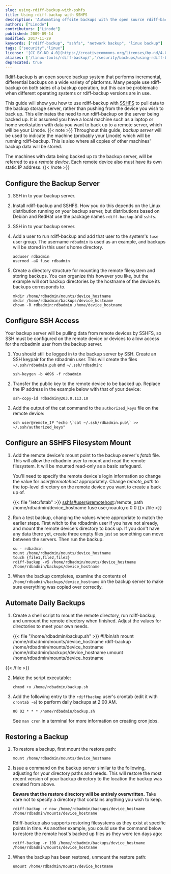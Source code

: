 ```yaml
---
slug: using-rdiff-backup-with-sshfs
title: Using rdiff-backup with SSHFS
description: 'Automating offsite backups with the open source rdiff-backup package and SSHFS for remote filesystem mounting.'
authors: ["Linode"]
contributors: ["Linode"]
published: 2009-09-14
modified: 2017-11-29
keywords: ["rdiff-backup", "sshfs", "network backup", "linux backup"]
tags: ["security","linux"]
license: '[CC BY-ND 4.0](https://creativecommons.org/licenses/by-nd/4.0)'
aliases: ['/linux-tools/rdiff-backup/','/security/backups/using-rdiff-backup-with-sshfs/']
deprecated: true
---
```


[Rdiff-backup](http://www.nongnu.org/rdiff-backup/docs.html) is an open source backup system that performs incremental, differential backups on a wide variety of platforms. Many people use rdiff-backup on both sides of a backup operation, but this can be problematic when different operating systems or rdiff-backup versions are in use.

This guide will show you how to use rdiff-backup with [SSHFS](https://github.com/libfuse/sshfs) to pull data to the backup storage server, rather than pushing from the device you wish to back up. This eliminates the need to run rdiff-backup on the server being backed up. It is assumed you have a local machine such as a laptop or home workstation with data you want to back up to a remote server, which will be your Linode.
{{< note >}}
Throughout this guide, *backup server* will be used to indicate the machine (probably your Linode) which will be running rdiff-backup. This is also where all copies of other machines' backup data will be stored.

The machines with data being backed up *to* the backup server, will be referred to as a *remote device*. Each remote device also must have its own static IP address.
{{< /note >}}


## Configure the Backup Server

1.  SSH in to your backup server.

2.  Install rdiff-backup and SSHFS. How you do this depends on the Linux distribution running on your backup server, but distributions based on Debian and RedHat use the package names `rdiff-backup` and `sshfs`.

3.  SSH in to your backup server.

4.  Add a user to run rdiff-backup and add that user to the system's `fuse` user group. The username `rdbadmin` is used as an example, and backups will be stored in this user's home directory.

        adduser rdbadmin
        usermod -aG fuse rdbadmin

4.  Create a directory structure for mounting the remote filesystem and storing backups. You can organize this however you like, but the example will sort backup directories by the hostname of the device its backups corresponds to.

        mkdir /home/rdbadmin/mounts/device_hostname
        mkdir /home/rdbadmin/backups/device_hostname
        chown -R rdbadmin:rdbadmin /home/device_hostname


## Configure SSH Access

Your backup server will be pulling data from remote devices by SSHFS, so SSH must be configured on the remote device or devices to allow access for the rdbadmin user from the backup server.

1.  You should still be logged in to the backup server by SSH. Create an SSH keypair for the rdbadmin user. This will create the files `~/.ssh/rdbadmin.pub` and `~/.ssh/rdbadmin`:

        ssh-keygen -b 4096 -f rdbadmin

2.  Transfer the public key to the remote device to be backed up. Replace the IP address in the example below with that of your device:

        ssh-copy-id rdbadmin@203.0.113.10

3.  Add the output of the cat command to the `authorized_keys` file on the remote device:

        ssh user@remote_IP "echo \`cat ~/.ssh/rdbadmin.pub\` >> ~/.ssh/authorized_keys"


## Configure an SSHFS Filesystem Mount

1.  Add the remote device's mount point to the backup server's *fstab* file. This will allow the rdbadmin user to mount and read the remote filesystem. It will be mounted read-only as a basic safeguard.

    You'll need to specify the remote device's login information so change the value for *user@remotehost* appropriately. Change *remote_path* to the top-level directory on the remote device you want to create a back up of.

    {{< file "/etc/fstab" >}}
<sshfs#user@remotehost>:/remote_path /home/rdbadmin/device_hostname fuse user,noauto,ro 0 0
{{< /file >}}

2.  Run a test backup, changing the values where appropriate to match the earlier steps. First witch to the rdbadmin user if you have not already, and mount the remote device's directory to back up. If you don't have any data there yet, create three empty files just so something can move between the servers. Then run the backup.

        su - rdbadmin
        mount /home/rdbadmin/mounts/device_hostname
        touch {file1,file2,file3}
        rdiff-backup -v5 /home/rdbadmin/mounts/device_hostname /home/rdbadmin/backups/device_hostname

3.  When the backup completes, examine the contents of `/home/rdbadmin/backups/device_hostname` on the backup server to make sure everything was copied over correctly.


## Automate Daily Backups

1.  Create a shell script to mount the remote directory, run rdiff-backup, and unmount the remote directory when finished. Adjust the values for directories to meet your own needs.

    {{< file "/home/rdbadmin/backup.sh" >}}
#!/bin/sh
mount /home/rdbadmin/mounts/device_hostname
rdiff-backup /home/rdbadmin/mounts/device_hostname /home/rdbadmin/backups/device_hostname
umount /home/rdbadmin/mounts/device_hostname

{{< /file >}}

2.  Make the script executable:

        chmod +x /home/rdbadmin/backup.sh

3.  Add the following entry to the `rdiffbackup` user's crontab (edit it with `crontab -e`) to perform daily backups at 2:00 AM.

        00 02 * * * /home/rdbadmin/backup.sh

    See `man cron` in a terminal for more information on creating cron jobs.


## Restoring a Backup

1.  To restore a backup, first mount the restore path:

        mount /home/rdbadmin/mounts/device_hostname

2.  Issue a command on the backup server similar to the following, adjusting for your directory paths and needs. This will restore the most recent version of your backup directory to the location the backup was created from above.

    **Beware that the restore directory will be entirely overwritten.** Take care not to specify a directory that contains anything you wish to keep.

        rdiff-backup -r now /home/rdbadmin/backups/device_hostname /home/rdbadmin/mounts/device_hostname

    Rdiff-backup also supports restoring filesystems as they exist at specific points in time. As another example, you could use the command below to restore the remote host's backed up files as they were ten days ago:

        rdiff-backup -r 10D /home/rdbadmin/backups/device_hostname /home/rdbadmin/mounts/device_hostname

3.  When the backup has been restored, unmount the restore path:

        umount /home/rdbadmin/mounts/device_hostname
